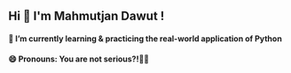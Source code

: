 ## Hi 👋 I'm Mahmutjan Dawut !
####  🌱 I’m currently learning & practicing the real-world application of Python
####  😄 Pronouns: You are not serious?!👻👻

<!--
**David007M/David007M** is a ✨ _special_ ✨ repository because its `README.md` (this file) appears on your GitHub profile.

Here are some ideas to get you started:


- 🔭 I’m currently working on ...
- 🌱 I’m currently learning ...
- 👯 I’m looking to collaborate on ...
- 🤔 I’m looking for help with ...
- 💬 Ask me about ...
- 📫 How to reach me: ...
- 😄 Pronouns: ...
- ⚡ Fun fact: ...
-->
